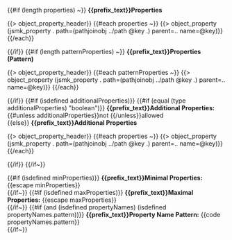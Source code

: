 {{#if (length properties) ~}}
**{{prefix_text}}Properties**

{{> object_property_header}}
{{#each properties ~}}
{{> object_property (jsmk_property . path=(pathjoinobj ../path @key .) parent=.. name=@key)}}
{{/each}}

{{/if}}
{{#if (length patternProperties) ~}}
**{{prefix_text}}Properties (Pattern)**

{{> object_property_header}}
{{#each patternProperties ~}}
{{> object_property (jsmk_property . path=(pathjoinobj ../path @key .) parent=.. name=@key)}}
{{/each}}

{{/if}}
{{#if (isdefined additionalProperties)}}
{{#if (equal (type additionalProperties) "boolean")}}
**{{prefix_text}}Additional Properties:** {{#unless additionalProperties}}not {{/unless}}allowed<br/>
{{else}}
**{{prefix_text}}Additional Properties**

{{> object_property_header}}
{{#each properties ~}}
{{> object_property (jsmk_property . path=(pathjoinobj ../path @key .) parent=.. name=@key)}}
{{/each}}

{{/if}}
{{/if~}}

{{#if (isdefined minProperties)}}
**{{prefix_text}}Minimal Properties:** {{escape minProperties}}<br/>
{{/if~}}
{{#if (isdefined maxProperties)}}
**{{prefix_text}}Maximal Properties:** {{escape maxProperties}}<br/>
{{/if~}}
{{#if (and (isdefined propertyNames) (isdefined propertyNames.pattern))}}
**{{prefix_text}}Property Name Pattern:** {{code propertyNames.pattern}}<br/>
{{/if~}}
